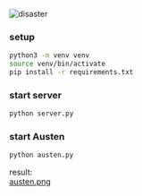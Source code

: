 ![disaster](https://static01.nyt.com/images/2021/04/30/multimedia/30xp-meme/29xp-meme-articleLarge-v3.jpg?quality=75&auto=webp&disable=upscale)<br>

### setup
```bash
python3 -m venv venv
source venv/bin/activate
pip install -r requirements.txt
```
### start server
```python
python server.py
```
### start Austen
```python
python austen.py
```

result:<br>
[austen.png](https://postimg.cc/z3638S8K)

